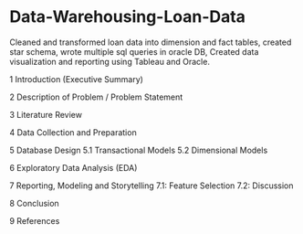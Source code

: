 # Data-Warehousing-Loan-Data
Cleaned and transformed loan data into dimension and fact tables, created star schema, wrote multiple sql queries in oracle DB, Created data visualization and reporting using Tableau and Oracle.

1 Introduction (Executive Summary)

2 Description of Problem / Problem Statement

3 Literature Review

4 Data Collection and Preparation

5 Database Design
 5.1 Transactional Models
 5.2 Dimensional Models

6 Exploratory Data Analysis (EDA)

7 Reporting, Modeling and Storytelling
7.1: Feature Selection
7.2: Discussion

8 Conclusion

9 References
